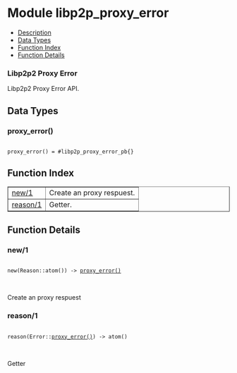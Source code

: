 

# Module libp2p_proxy_error #
* [Description](#description)
* [Data Types](#types)
* [Function Index](#index)
* [Function Details](#functions)



### <a name="Libp2p2_Proxy_Error">Libp2p2 Proxy Error</a> ###

Libp2p2 Proxy Error API.

<a name="types"></a>

## Data Types ##




### <a name="type-proxy_error">proxy_error()</a> ###


<pre><code>
proxy_error() = #libp2p_proxy_error_pb{}
</code></pre>

<a name="index"></a>

## Function Index ##


<table width="100%" border="1" cellspacing="0" cellpadding="2" summary="function index"><tr><td valign="top"><a href="#new-1">new/1</a></td><td>
Create an proxy respuest.</td></tr><tr><td valign="top"><a href="#reason-1">reason/1</a></td><td>
Getter.</td></tr></table>


<a name="functions"></a>

## Function Details ##

<a name="new-1"></a>

### new/1 ###

<pre><code>
new(Reason::atom()) -&gt; <a href="#type-proxy_error">proxy_error()</a>
</code></pre>
<br />

Create an proxy respuest

<a name="reason-1"></a>

### reason/1 ###

<pre><code>
reason(Error::<a href="#type-proxy_error">proxy_error()</a>) -&gt; atom()
</code></pre>
<br />

Getter

